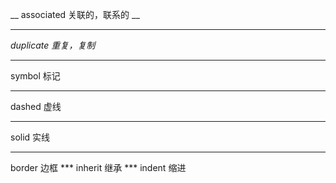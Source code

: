 __ associated  关联的，联系的 __
***
*duplicate 重复，复制*
***
symbol 标记
***
dashed 虚线  
***
solid 实线
<hr>
border 边框
***
inherit 继承
***
indent 缩进 